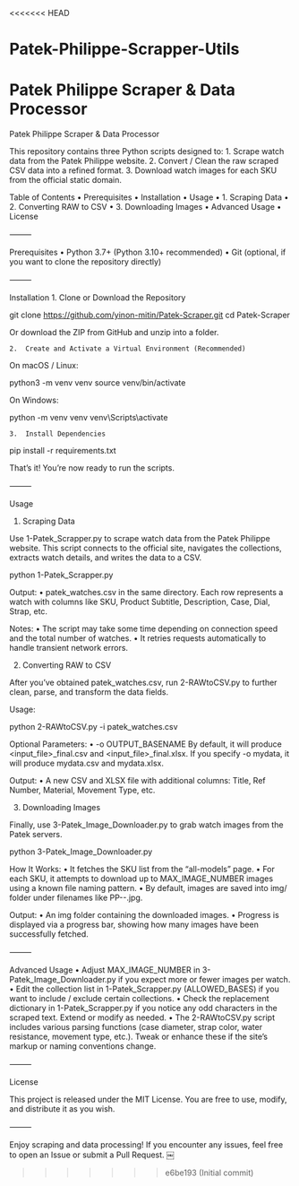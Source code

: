 <<<<<<< HEAD
# Patek-Philippe-Scrapper-Utils
Patek Philippe Scraper &amp; Data Processor
=======
Patek Philippe Scraper & Data Processor

This repository contains three Python scripts designed to:
	1.	Scrape watch data from the Patek Philippe website.
	2.	Convert / Clean the raw scraped CSV data into a refined format.
	3.	Download watch images for each SKU from the official static domain.

Table of Contents
	•	Prerequisites
	•	Installation
	•	Usage
	•	1. Scraping Data
	•	2. Converting RAW to CSV
	•	3. Downloading Images
	•	Advanced Usage
	•	License

⸻

Prerequisites
	•	Python 3.7+ (Python 3.10+ recommended)
	•	Git (optional, if you want to clone the repository directly)

⸻

Installation
	1.	Clone or Download the Repository

git clone https://github.com/yinon-mitin/Patek-Scraper.git
cd Patek-Scraper

Or download the ZIP from GitHub and unzip into a folder.

	2.	Create and Activate a Virtual Environment (Recommended)
On macOS / Linux:

python3 -m venv venv
source venv/bin/activate

On Windows:

python -m venv venv
venv\Scripts\activate


	3.	Install Dependencies

pip install -r requirements.txt



That’s it! You’re now ready to run the scripts.

⸻

Usage

1. Scraping Data

Use 1-Patek_Scrapper.py to scrape watch data from the Patek Philippe website.
This script connects to the official site, navigates the collections, extracts watch details, and writes the data to a CSV.

python 1-Patek_Scrapper.py

Output:
	•	patek_watches.csv in the same directory.
Each row represents a watch with columns like SKU, Product Subtitle, Description, Case, Dial, Strap, etc.

Notes:
	•	The script may take some time depending on connection speed and the total number of watches.
	•	It retries requests automatically to handle transient network errors.

2. Converting RAW to CSV

After you’ve obtained patek_watches.csv, run 2-RAWtoCSV.py to further clean, parse, and transform the data fields.

Usage:

python 2-RAWtoCSV.py -i patek_watches.csv

Optional Parameters:
	•	-o OUTPUT_BASENAME
By default, it will produce <input_file>_final.csv and <input_file>_final.xlsx.
If you specify -o mydata, it will produce mydata.csv and mydata.xlsx.

Output:
	•	A new CSV and XLSX file with additional columns: Title, Ref Number, Material, Movement Type, etc.

3. Downloading Images

Finally, use 3-Patek_Image_Downloader.py to grab watch images from the Patek servers.

python 3-Patek_Image_Downloader.py

How It Works:
	•	It fetches the SKU list from the “all-models” page.
	•	For each SKU, it attempts to download up to MAX_IMAGE_NUMBER images using a known file naming pattern.
	•	By default, images are saved into img/ folder under filenames like PP-<SKU>-<num>.jpg.

Output:
	•	An img folder containing the downloaded images.
	•	Progress is displayed via a progress bar, showing how many images have been successfully fetched.

⸻

Advanced Usage
	•	Adjust MAX_IMAGE_NUMBER in 3-Patek_Image_Downloader.py if you expect more or fewer images per watch.
	•	Edit the collection list in 1-Patek_Scrapper.py (ALLOWED_BASES) if you want to include / exclude certain collections.
	•	Check the replacement dictionary in 1-Patek_Scrapper.py if you notice any odd characters in the scraped text. Extend or modify as needed.
	•	The 2-RAWtoCSV.py script includes various parsing functions (case diameter, strap color, water resistance, movement type, etc.). Tweak or enhance these if the site’s markup or naming conventions change.

⸻

License

This project is released under the MIT License. You are free to use, modify, and distribute it as you wish.

⸻

Enjoy scraping and data processing! If you encounter any issues, feel free to open an Issue or submit a Pull Request. ￼
>>>>>>> e6be193 (Initial commit)
